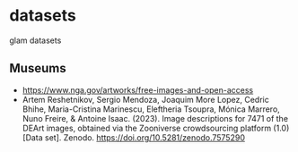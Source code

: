 # datasets
glam datasets

## Museums
- https://www.nga.gov/artworks/free-images-and-open-access
- Artem Reshetnikov, Sergio Mendoza, Joaquim More Lopez, Cedric Bhihe, Maria-Cristina Marinescu, Eleftheria Tsoupra, Mónica Marrero, Nuno Freire, & Antoine Isaac. (2023). Image descriptions for 7471 of the DEArt images, obtained via the Zooniverse crowdsourcing platform (1.0) [Data set]. Zenodo. https://doi.org/10.5281/zenodo.7575290
